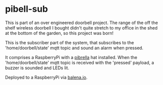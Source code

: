 # pibell-sub

This is part of an over engineered doorbell project. The range of the off the shelf wireless doorbell I bought didn't quite stretch to my office in the shed at the bottom of the garden, so this project was born!

This is the subscriber part of the system, that subscribes to the 'home/doorbell/state' mqtt topic and sound an alarm when pressed.

It comprises a RaspberryPi with a [pibrella](http://pibrella.com) hat installed. When the 'home/doorbell/state' mqtt topic is received with the 'pressed' payload, a buzzer is sounded and LEDs lit.

Deployed to a RaspberryPi via [balena.io](https://www.balena.io).